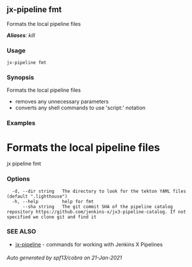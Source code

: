 ## jx-pipeline fmt

Formats the local pipeline files

***Aliases**: kill*

### Usage

```
jx-pipeline fmt
```

### Synopsis

Formats the local pipeline files 

  * removes any unnecessary parameters  
  * converts any shell commands to use 'script:' notation

### Examples

  # Formats the local pipeline files
  jx pipeline fmt

### Options

```
  -d, --dir string   The directory to look for the tekton YAML files (default ".lighthouse")
  -h, --help         help for fmt
      --sha string   The git commit SHA of the pipeline catalog repository https://github.com/jenkins-x/jx3-pipeline-catalog. If not specified we clone git and find it
```

### SEE ALSO

* [jx-pipeline](jx-pipeline.md)	 - commands for working with Jenkins X Pipelines

###### Auto generated by spf13/cobra on 21-Jan-2021
